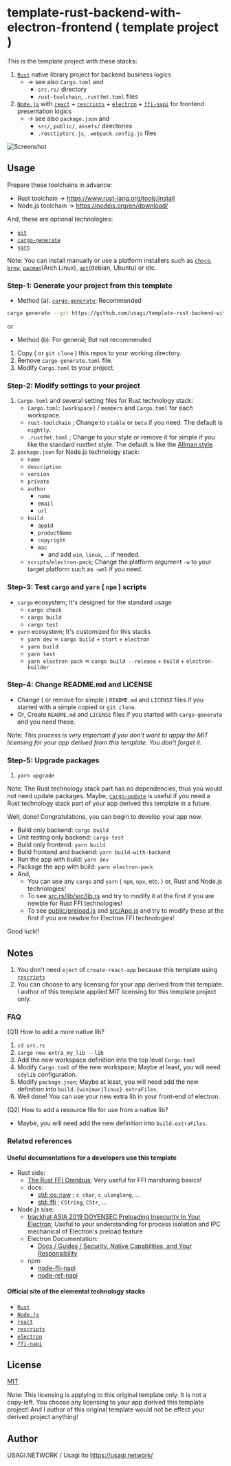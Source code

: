 # template-rust-backend-with-electron-frontend ( template project )

This is the template project with these stacks:

1. [`Rust`][] native library project for backend business logics
      - -> see also `Cargo.toml` and
          - `src.rs/` directory
          - `rust-toolchain`, `.rustfmt.toml` files
2. [`Node.js`][] with [`react`][] + [`rescripts`][] + [`electron`][] + [`ffi-napi`][] for frontend presentation logics
      - -> see also `package.json` and
          -  `src/`, `public/`, `assets/` directories
          -  `.resctiptsrc.js`, `.webpack.config.js` files

![Screenshot](https://i.imgur.com/WUJdzLI.png)

[`Rust`]:https://www.rust-lang.org/
[`Node.js`]:https://nodejs.org/
[`react`]:https://reactjs.org/
[`rescripts`]:https://github.com/harrysolovay/rescripts
[`electron`]:https://www.electronjs.org/
[`ffi-napi`]:https://github.com/node-ffi-napi

## Usage

Prepare these toolchains in advance:

- Rust toolchain -> <https://www.rust-lang.org/tools/install>
- Node.js toolchain -> <https://nodejs.org/en/download/>

And, these are optional technologies:

- [`git`][]
- [`cargo-generate`][]
- [`yarn`][]

Note: You can install manually or use a platform installers such as [`choco`](Windows), [`brew`](OSX), [`pacman`](Arch Linux), [`apt`](debian, Ubuntu) or etc.

[`choco`]:https://chocolatey.org/
[`brew`]:https://brew.sh/
[`pacman`]:https://wiki.archlinux.org/index.php/pacman
[`apt`]:https://wiki.debian.org/Apt
[`git`]:https://git-scm.com/
[`yarn`]:https://yarnpkg.com/

### Step-1: Generate your project from this template

- Method (a): [`cargo-generate`]; Recommended

```sh
cargo generate --git https://github.com/usagi/template-rust-backend-with-electron-frontend.git
```

[`cargo-generate`]:https://github.com/ashleygwilliams/cargo-generate

or

- Method (b): For general; But not recommended

1. Copy ( or `git clone` ) this repos to your working directory.
2. Remove `cargo-generate.toml` file.
3. Modify `Cargo.toml` to your project.

### Step-2: Modify settings to your project

1. `Cargo.toml` and several setting files for Rust technology stack:
   - `Cargo.toml`: `[workspace]` / `members` and `Cargo.toml` for each workspace.
   - `rust-toolchain` ; Change to `stable` or `beta` if you need. The default is `nightly`.
   - `.rustfmt.toml` ; Change to your style or remove it for simple if you like the standard rustfmt style. The default is like the [Allman style][].
2. `package.json` for Node.js technology stack:
   - `name`
   - `description`
   - `version`
   - `private`
   - `author`
     - `name`
     - `email`
     - `url`
   - `build`
     - `appId`
     - `productName`
     - `copyright`
     - `mac`
         - and add `win`, `linux`, ... if needed.
   - `scripts`/`electron-pack`; Change the platform argument `-w` to your target platform such as `-wml` if you need.

[Allman style]:https://en.wikipedia.org/wiki/Indentation_style#Allman_style

### Step-3: Test `cargo` and `yarn` ( `npm` ) scripts

- `cargo` ecosystem; It's designed for the standard usage
  - `cargo check`
  - `cargo build`
  - `cargo test`
- `yarn` ecosystem; It's customized for this stacks
  - `yarn dev` ≃ `cargo build` + `start` + `electron`
  - `yarn build`
  - `yarn test`
  - `yarn electron-pack` ≃ `cargo build --release` + `build` + `electron-builder`

### Step-4: Change README.md and LICENSE

- Change ( or remove for simple ) `README.md` and `LICENSE` files if you started with a simple copied or `git clone`.
- Or, Create `README.md` and `LICENSE` files if you started with `cargo-generate` and you need these.

Note: *This process is very important if you don't want to apply the MIT licensing for your app derived from this template. You don't forget it.*

### Step-5: Upgrade packages

1. `yarn upgrade`

Note: The Rust technology stack part has no dependencies, thus you would not need update packages. Maybe, [`cargo-update`][] is useful if you need a Rust technology stack part of your app derived this template in a future.

[`cargo-update`]:https://github.com/nabijaczleweli/cargo-update

Well, done! Congratulations, you can begin to develop your app now.

- Build only backend: `cargo build`
- Unit testing only backend: `cargo test`
- Build only frontend: `yarn build`
- Build frontend and backend: `yarn build-with-backend`
- Run the app with build: `yarn dev`
- Package the app with build: `yarn electron-pack`
- And, 
  - You can use any `cargo` and `yarn` ( `npm`, `npx`, etc. ) or, Rust and Node.js technologies!
  - To see [src.rs/lib/src/lib.rs](src.rs/lib/src/lib.rs) and try to modify it at the first if you are newbie for Rust FFI technologies!
  - To see [public/preload.js](public/preload.js) and [src/App.js](src/App.js) and try to modify these at the first if you are newbie for Electron FFI technologies!

Good luck!!

## Notes

1. You don't need `eject` of `create-react-app` because this template using [`rescripts`][]
2. You can choose to any licensing for your app derived from this template. I author of this template applied MIT licensing for this template project only.

### FAQ

(Q1) How to add a more native lib?

1. `cd src.rs`
2. `cargo new extra_my_lib --lib`
3. Add the new workspace definition into the top level `Cargo.toml`
4. Modify `Cargo.toml` of the new workspace; Maybe at least, you will need `cdylib` configuration.
5. Modify `package.json`; Maybe at least, you will need add the new definition into `build.{win|mac|linux}.extraFiles`.
6. Well done! You can use your new extra lib in your front-end of electron.

(Q2) How to add a resource file for use from a native lib?

- Maybe, you will need add the new definition into `build.extraFiles`.

### Related references

#### Useful documentations for a developers use this template

- Rust side:
  - [The Rust FFI Omnibus][]; Very useful for FFI marsharing basics!
  - docs:
    - [std::os::raw][] ; `c_char`, `c_ulonglong`, ...
    - [std::ffi][] ; `CString`, `CStr`, ...
- Node.js sise:
  - [blackhat ASIA 2019 DOYENSEC Preloading Insecurity In Your Electron][]; Useful to your understanding for process isolation and IPC mechanical of Electron's preload feature
  - Electron Documentation:
    - [Docs / Guides / Security, Native Capabilities, and Your Responsibility][]
  - npm:
    - [node-ffi-napi][]
    - [node-ref-napi][]

[std::os::raw]:https://doc.rust-lang.org/std/os/raw/index.html
[std::ffi]:https://doc.rust-lang.org/std/ffi/index.html
[node-ffi-napi]:https://www.npmjs.com/package/ffi-napi
[node-ref-napi]:https://www.npmjs.com/package/ref-napi
[The Rust FFI Omnibus]:https://github.com/shepmaster/rust-ffi-omnibus
[blackhat ASIA 2019 DOYENSEC Preloading Insecurity In Your Electron]:https://doyensec.com/resources/Asia-19-Carettoni-Preloading-Insecurity-In-Your-Electron.pdf
[Docs / Guides / Security, Native Capabilities, and Your Responsibility]:https://www.electronjs.org/docs/tutorial/security

#### Official site of the elemental technology stacks

- [`Rust`][]
- [`Node.js`][]
- [`react`][]
- [`rescripts`][]
- [`electron`][]
- [`ffi-napi`][]

## License

[MIT](LICENSE)

Note: This licensing is applying to this original template only. It is not a copy-left. You choose any licensing to your app derived this template project! And I author of this original template would not be  effect your derived project anything!

## Author

USAGI.NETWORK / Usagi Ito <https://usagi.network/>
